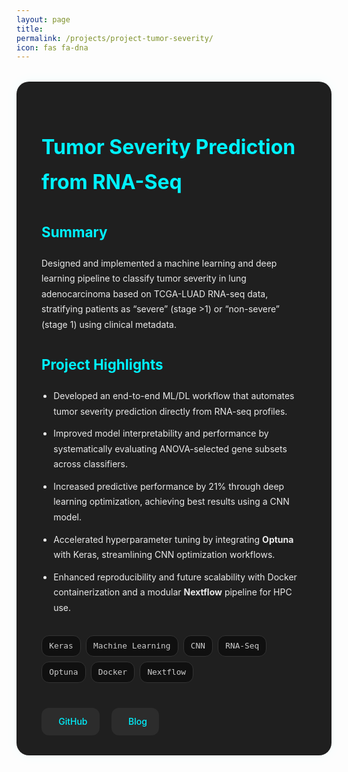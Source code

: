 ```yaml
---
layout: page
title: 
permalink: /projects/project-tumor-severity/
icon: fas fa-dna
---
```


<style>
.project-container {
  background: #1f1f1f;
  padding: 2rem 2.5rem;
  border-radius: 20px;
  box-shadow: 0 0 20px rgba(0, 255, 255, 0.05);
  margin-top: 2rem;
  color: #eaeaea;
  line-height: 1.75;
}

.project-container h1 {
  color: #00f2ff;
  font-size: 2rem;
  margin-bottom: 0.3rem;
}

.project-container .meta {
  font-size: 0.9rem;
  color: #999;
  margin-bottom: 1.5rem;
}

.project-container h2 {
  font-size: 1.4rem;
  margin-top: 2rem;
  color: #00f2ff;
}

.project-container ul {
  margin-top: 1rem;
  padding-left: 1.2rem;
}

.project-container li {
  margin-bottom: 0.7rem;
}

.project-tags {
  display: flex;
  flex-wrap: wrap;
  gap: 0.5rem;
  margin: 0.5rem 0 2rem;
}

.project-tag {
  background: #101010;
  color: #ccc;
  border: 1px solid #333;
  padding: 0.3rem 0.7rem;
  font-size: 0.8rem;
  border-radius: 12px;
  font-family: monospace;
}

.project-links {
  margin-top: 2.5rem;
  display: flex;
  gap: 1.2rem;
  flex-wrap: wrap;
}

.project-links a {
  display: inline-flex;
  align-items: center;
  gap: 0.5rem;
  background: #2c2c2c;
  color: #00f2ff;
  padding: 0.6rem 1.2rem;
  border-radius: 12px;
  font-weight: 500;
  text-decoration: none;
  transition: background 0.3s ease;
}

.project-links a:hover {
  background: #00f2ff;
  color: #000;
}

.project-links i {
  font-size: 1rem;
}
</style>
<div class="project-container">

<h1>Tumor Severity Prediction from RNA-Seq</h1>

<h2>Summary</h2>
<p>
Designed and implemented a machine learning and deep learning pipeline to classify tumor severity in lung adenocarcinoma based on TCGA-LUAD RNA-seq data, stratifying patients as “severe” (stage >1) or “non-severe” (stage 1) using clinical metadata.
</p>

<h2>Project Highlights</h2>
<ul>
  <li>Developed an end-to-end ML/DL workflow that automates tumor severity prediction directly from RNA-seq profiles.</li>
  <li>Improved model interpretability and performance by systematically evaluating ANOVA-selected gene subsets across classifiers.</li>
  <li>Increased predictive performance by 21% through deep learning optimization, achieving best results using a CNN model.</li>
  <li>Accelerated hyperparameter tuning by integrating <strong>Optuna</strong> with Keras, streamlining CNN optimization workflows.</li>
  <li>Enhanced reproducibility and future scalability with Docker containerization and a modular <strong>Nextflow</strong> pipeline for HPC use.</li>
</ul>


<h2></h2>
<div class="project-tags">
  <span class="project-tag">Keras</span>
  <span class="project-tag">Machine Learning</span>
  <span class="project-tag">CNN</span>
  <span class="project-tag">RNA-Seq</span>
  <span class="project-tag">Optuna</span>
  <span class="project-tag">Docker</span>
  <span class="project-tag">Nextflow</span>
</div>

<h2></h2>
<div class="project-links">
  <a href="https://github.com/Tushar-bioinfo/tumor-severity-gexpr" target="_blank" rel="noopener noreferrer">
    <i class="fab fa-github"></i>GitHub
  </a>
  <a href="https://tushar-bioinfo.github.io/learning-bioinformatics/posts/Tumor-sev/" target="_blank" rel="noopener noreferrer">
    <i class="fas fa-book-open"></i>Blog
  </a>
</div>

</div>
